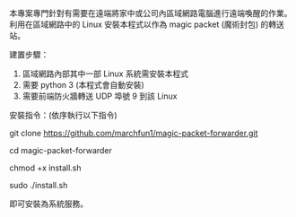 本專案專門針對有需要在遠端將家中或公司內區域網路電腦進行遠端喚醒的作業。利用在區域網路中的 Linux 安裝本程式以作為 magic packet (魔術封包) 的轉送站。  

建置步驟：
  1. 區域網路內部其中一部 Linux 系統需安裝本程式
  2. 需要 python 3 (本程式會自動安裝)  
  3. 需要前端防火牆轉送 UDP 埠號 9 到該 Linux

安裝指令：(依序執行以下指令)  
  
git clone https://github.com/marchfun1/magic-packet-forwarder.git  

cd magic-packet-forwarder  

chmod +x install.sh  

sudo ./install.sh  
  
即可安裝為系統服務。    
